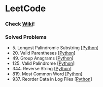 # LeetCode

### Check [Wiki](https://github.com/JehunYoo/LeetCode/wiki)!

### Solved Problems

- 5&#46; Longest Palindromic Substring [[Python](longest-palindromic-substring.py)]
- 20&#46; Valid Parentheses [[Python](valid-parentheses.py)]
- 49&#46; Group Anagrams [[Python](group-anagrams.py)]
- 125&#46; Valid Palindrome [[Python](valid-palindrome.py)]
- 344&#46; Reverse String [[Python](reverse-string.py)]
- 819&#46; Most Common Word [[Python](most-common-word.py)]
- 937&#46; Reorder Data in Log Files [[Python](reorder-data-in-log-files.py)] 